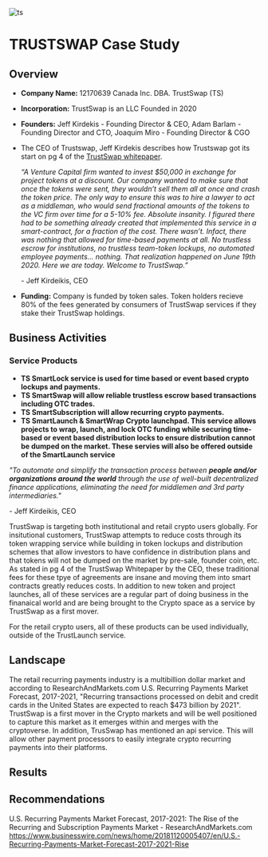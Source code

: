 ![ts](https://s2.coinmarketcap.com/static/img/coins/200x200/5829.png) 
# TRUSTSWAP Case Study

## Overview

* **Company Name:** 12170639 Canada Inc. DBA. TrustSwap (TS)
* **Incorporation:** TrustSwap is an LLC Founded in 2020
* **Founders:** Jeff Kirdekis - Founding Director & CEO, Adam Barlam - Founding Director and CTO, Joaquim Miro - Founding Director & CGO


* The CEO of Trustswap, Jeff Kirdekis describes how Trustswap got its start on pg 4 of the [TrustSwap whitepaper](https://pdfhost.io/v/7kEISzHai_Trust_Swap_WP_1_1pdf.pdf).

    _“A Venture Capital firm wanted to invest $50,000 in exchange for project tokens at a discount. Our company wanted to make sure that once the tokens were sent, they wouldn’t sell them all at once and crash the token price. The only way to ensure this was to hire a lawyer to act as a middleman, who would send fractional amounts of the tokens to the VC firm over time for a 5-10% fee. Absolute insanity. I figured there had to be something already created that implemented this service in a smart-contract, for a fraction of the cost. There wasn’t. Infact, there was nothing that allowed for time-based payments at all. No trustless  escrow  for  institutions,  no trustless team-token lockups,  no  automated employee payments... nothing. That realization happened on June 19th 2020. Here we are today. Welcome to TrustSwap.”_
    
    \- Jeff Kirdeikis, CEO
    
* **Funding:** Company is funded by token sales. Token holders recieve 80% of the fees generated by consumers of TrustSwap services if they stake their TrustSwap holdings.

## Business Activities

### Service Products
* **TS SmartLock service is used for time based or event based crypto lockups and payments.**
* **TS SmartSwap will allow reliable trustless escrow based transactions including OTC trades.**
* **TS SmartSubscription will allow recurring crypto payments.**
* **TS SmartLaunch & SmartWrap Crypto launchpad. This service allows projects to wrap, launch, and lock OTC funding while securing time-based or event based distribution locks to ensure distribution cannot be dumped on the market. These servies will also be offered outside of the SmartLaunch service**

*"To automate and simplify the transaction process between **people and/or organizations around the world** through the use of well-built decentralized finance applications, eliminating the need for middlemen and 3rd party intermediaries."*

\- Jeff Kirdeikis, CEO


TrustSwap is targeting both institutional and retail crypto users globally. For insitutional customers, TrustSwap attempts to reduce costs through its token wrapping service while building in token lockups and distribution schemes that allow investors to have confidence in distribution plans and that tokens will not be dumped on the market by pre-sale, founder coin, etc. As stated in pg 4 of the TrustSwap Whitepaper by the CEO, these traditional fees for these tpye of agreements are insane and moving them into smart contracts greatly reduces costs. In addition to new token and project launches, all of these services are a regular part of doing business in the finanaical world and are being brought to the Crypto space as a service by TrustSwap as a first mover.

For the retail crypto users, all of these products can be used individually, outside of the TrustLaunch service. 


## Landscape
The retail recurring payments industry is a multibillion dollar market and according to  ResearchAndMarkets.com U.S. Recurring Payments Market Forecast, 2017-2021, "Recurring transactions processed on debit and credit cards in the United States are expected to reach $473 billion by 2021". TrustSwap is a first mover in the Crypto markets and will be well positioned to capture this market as it emerges within and merges with the cryptoverse. In addition, TrusSwap has mentioned an api service. This will allow other payment processors to easily integrate crypto recurring payments into their platforms.


## Results



## Recommendations



U.S. Recurring Payments Market Forecast, 2017-2021: The Rise of the Recurring and Subscription Payments Market - ResearchAndMarkets.com
https://www.businesswire.com/news/home/20181120005407/en/U.S.-Recurring-Payments-Market-Forecast-2017-2021-Rise